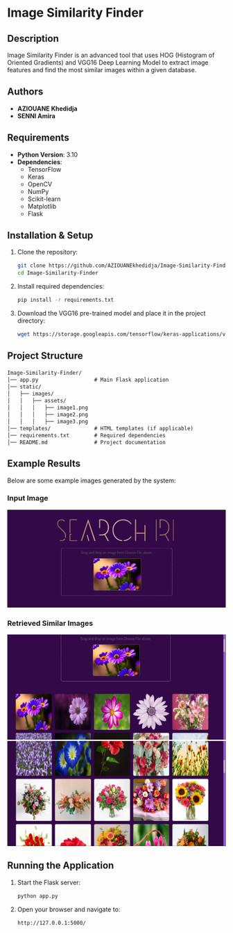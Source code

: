 # Image Similarity Finder

## Description
Image Similarity Finder is an advanced tool that uses HOG (Histogram of Oriented Gradients) and VGG16 Deep Learning Model to extract image features and find the most similar images within a given database.

## Authors
- **AZIOUANE Khedidja**
- **SENNI Amira**

## Requirements
- **Python Version**: 3.10
- **Dependencies**:
  - TensorFlow
  - Keras
  - OpenCV
  - NumPy
  - Scikit-learn
  - Matplotlib
  - Flask

## Installation & Setup
1. Clone the repository:
   ```bash
   git clone https://github.com/AZIOUANEkhedidja/Image-Similarity-Finder.git
   cd Image-Similarity-Finder
   ```
2. Install required dependencies:
   ```bash
   pip install -r requirements.txt
   ```
3. Download the VGG16 pre-trained model and place it in the project directory:
   ```bash
   wget https://storage.googleapis.com/tensorflow/keras-applications/vgg16/vgg16_weights_tf_dim_ordering_tf_kernels.h5
   ```

## Project Structure
```
Image-Similarity-Finder/
│── app.py                  # Main Flask application
│── static/
│   ├── images/
│   │   ├── assets/
│   │   │   ├── image1.png
│   │   │   ├── image2.png
│   │   │   ├── image3.png
│── templates/              # HTML templates (if applicable)
│── requirements.txt        # Required dependencies
│── README.md               # Project documentation
```

## Example Results
Below are some example images generated by the system:

### Input Image
![Query Image](static/images/assets/image1.png)

### Retrieved Similar Images
![Similar Images](static/images/assets/image2.png)
![Similar Images](static/images/assets/image3.png)

## Running the Application
1. Start the Flask server:
   ```bash
   python app.py
   ```
2. Open your browser and navigate to:
   ```
   http://127.0.0.1:5000/
   ```

